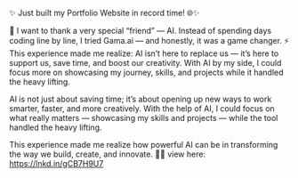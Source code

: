 ✨ Just built my Portfolio Website in record time! 🌐✨

🤝  I want to thank a very special “friend” — AI.
Instead of spending days coding line by line, I tried Gama.ai — and honestly, it was a game changer. ⚡
This experience made me realize: AI isn’t here to replace us — it’s here to support us, save time, and boost our creativity. With AI by my side, I could focus more on showcasing my journey, skills, and projects while it handled the heavy lifting.

AI is not just about saving time; it’s about opening up new ways to work smarter, faster, and more creatively. With the help of AI, I could focus on what really matters — showcasing my skills and projects — while the tool handled the heavy lifting.

This experience made me realize how powerful AI can be in transforming the way we build, create, and innovate. 🚀💡
view here: 
https://lnkd.in/gCB7H9U7
